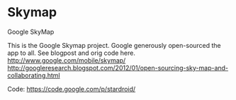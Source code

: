 Skymap
======
Google SkyMap

This is the Google Skymap project. 
Google generously open-sourced the app to all.  See blogpost and orig code here.
http://www.google.com/mobile/skymap/
http://googleresearch.blogspot.com/2012/01/open-sourcing-sky-map-and-collaborating.html

Code:
https://code.google.com/p/stardroid/

